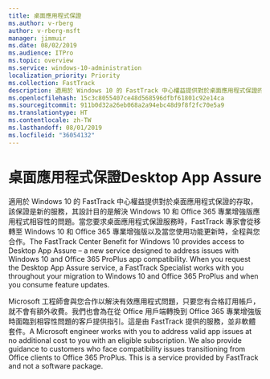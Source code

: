 ```yaml
---
title: 桌面應用程式保證
ms.author: v-rberg
author: v-rberg-msft
manager: jimmuir
ms.date: 08/02/2019
ms.audience: ITPro
ms.topic: overview
ms.service: windows-10-administration
localization_priority: Priority
ms.collection: FastTrack
description: 適用於 Windows 10 的 FastTrack 中心權益提供對於桌面應用程式保證的存取，該保證為服務，其設計目的是解決 Windows 10 和 Office 365 專業增強版應用程式相容性的問題。
ms.openlocfilehash: 15c3c8055407ce48d568596dfbf61801c92e14ca
ms.sourcegitcommit: 911b0d32a26eb068a2a94ebc48d9f8f2fc70e5a9
ms.translationtype: HT
ms.contentlocale: zh-TW
ms.lasthandoff: 08/01/2019
ms.locfileid: "36054132"
---
```

# <a name="desktop-app-assure"></a><span data-ttu-id="ec82c-103">桌面應用程式保證</span><span class="sxs-lookup"><span data-stu-id="ec82c-103">Desktop App Assure</span></span>

<span data-ttu-id="ec82c-p101">適用於 Windows 10 的 FastTrack 中心權益提供對於桌面應用程式保證的存取，該保證是新的服務，其設計目的是解決 Windows 10 和 Office 365 專業增強版應用程式相容性的問題。當您要求桌面應用程式保證服務時，FastTrack 專家會從移轉至 Windows 10 和 Office 365 專業增強版以及當您使用功能更新時，全程與您合作。</span><span class="sxs-lookup"><span data-stu-id="ec82c-p101">The FastTrack Center Benefit for Windows 10 provides access to Desktop App Assure – a new service designed to address issues with Windows 10 and Office 365 ProPlus app compatibility. When you request the Desktop App Assure service, a FastTrack Specialist works with you throughout your migration to Windows 10 and Office 365 ProPlus and when you consume feature updates.</span></span> 

<span data-ttu-id="ec82c-p102">Microsoft 工程師會與您合作以解決有效應用程式問題，只要您有合格訂用帳戶，就不會有額外收費。我們也會為在從 Office 用戶端轉換到 Office 365 專業增強版時面臨到相容性問題的客戶提供指引。這是由 FastTrack 提供的服務，並非軟體套件。</span><span class="sxs-lookup"><span data-stu-id="ec82c-p102">A Microsoft engineer works with you to address valid app issues at no additional cost to you with an eligible subscription. We also provide guidance to customers who face compatibility issues transitioning from Office clients to Office 365 ProPlus. This is a service provided by FastTrack and not a software package.</span></span>

  

    

 
